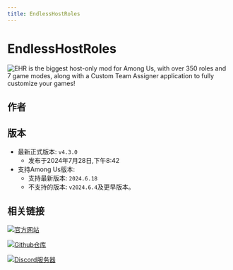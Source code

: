 ```yaml
---
title: EndlessHostRoles
---
```

# EndlessHostRoles

![EHR is the biggest host-only mod for Among Us, with over 350 roles and 7 game modes, along with a Custom Team Assigner application to fully customize your games!](/Image/EndlessHostRoles.png)

## 作者

<div align="center">
<VPCard
  title="Mr.Hope"
  desc="开发者"
  logo="/Image/Gurge44.jpg"
  link="https://github.com/Gurge44"
/>
</div>

## 版本
- 最新正式版本: `v4.3.0`
  - 发布于2024年7月28日,下午8:42
- 支持Among Us版本:
    - 支持最新版本: `2024.6.18`
    - 不支持的版本: `v2024.6.4`及更早版本。

## 相关链接
[![官方网站](https://badgen.net/badge/Web/Site/3AA675)](https://sites.google.com/view/ehr-au)

[![Github仓库](https://badgen.net/badge/Github/Repository/github?icon=github)](https://github.com/Gurge44/EndlessHostRoles)

[![Discord服务器](https://badgen.net/badge/Discord/Server/5662F6?icon=discord)](https://discord.gg/W5ug6hXB9V)